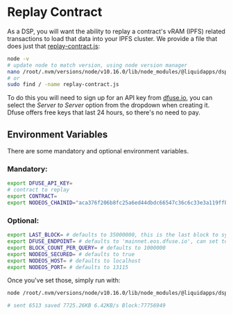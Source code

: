 Replay Contract
========

As a DSP, you will want the ability to replay a contract's vRAM (IPFS) related transactions to load that data into your IPFS cluster.  We provide a file that does just that [replay-contract.js](https://github.com/liquidapps-io/zeus-sdk/blob/master/boxes/groups/services/ipfs-dapp-service/utils/ipfs-service/replay-contract.js):

```bash
node -v
# update node to match version, using node version manager
nano /root/.nvm/versions/node/v10.16.0/lib/node_modules/@liquidapps/dsp/utils/ipfs-service/replay-contract.js
# or
sudo find / -name replay-contract.js
```

To do this you will need to sign up for an API key from [dfuse.io](https://www.dfuse.io), you can select the *Server to Server* option from the dropdown when creating it. Dfuse offers free keys that last 24 hours, so there's no need to pay.

## Environment Variables

There are some mandatory and optional environment variables.

### Mandatory:

```bash
export DFUSE_API_KEY=
# contract to replay
export CONTRACT=
export NODEOS_CHAINID="aca376f206b8fc25a6ed44dbdc66547c36c6c33e3a119ffbeaef943642f0e906" # < mainnet | kylin > "5fff1dae8dc8e2fc4d5b23b2c7665c97f9e9d8edf2b6485a86ba311c25639191"
```

### Optional:

```bash
export LAST_BLOCK= # defaults to 35000000, this is the last block to sync from, find the first vRAM transaction for the contract and set the block before it
export DFUSE_ENDPOINT= # defaults to 'mainnet.eos.dfuse.io', can set to `kylin.eos.dfuse.io`
export BLOCK_COUNT_PER_QUERY= # defaults to 1000000
export NODEOS_SECURED= # defaults to true
export NODEOS_HOST= # defaults to localhost
export NODEOS_PORT= # defaults to 13115
```

Once you've set those, simply run with:

```bash
node /root/.nvm/versions/node/v10.16.0/lib/node_modules/@liquidapps/dsp/utils/ipfs-service/replay-contract.js

# sent 6513 saved 7725.26KB 6.42KB/s Block:77756949
```